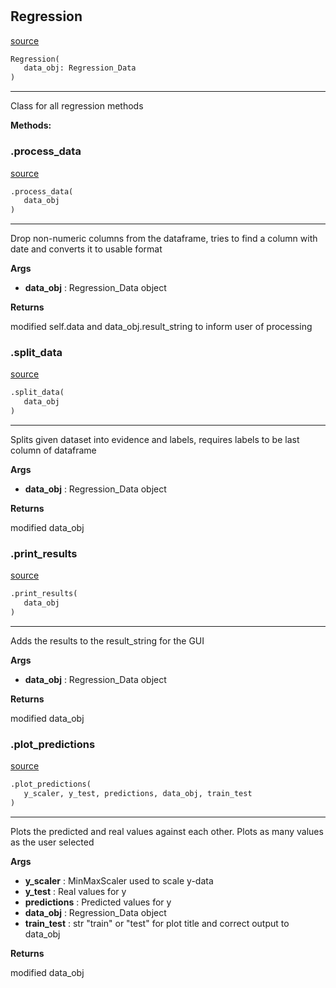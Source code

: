 #


## Regression
[source](https://github.com/jan-of-us/OOP_22_AI_NN\blob\main\AI_Regression/Regression.py\#L9)
```python 
Regression(
   data_obj: Regression_Data
)
```


---
Class for all regression methods


**Methods:**


### .process_data
[source](https://github.com/jan-of-us/OOP_22_AI_NN\blob\main\AI_Regression/Regression.py\#L43)
```python
.process_data(
   data_obj
)
```

---
Drop non-numeric columns from the dataframe, tries to find a column with date and converts it to usable format


**Args**

* **data_obj**  : Regression_Data object


**Returns**

modified self.data and data_obj.result_string to inform user
of processing

### .split_data
[source](https://github.com/jan-of-us/OOP_22_AI_NN\blob\main\AI_Regression/Regression.py\#L101)
```python
.split_data(
   data_obj
)
```

---
Splits given dataset into evidence and labels, requires labels to be last column of dataframe


**Args**

* **data_obj**  : Regression_Data object


**Returns**

modified data_obj

### .print_results
[source](https://github.com/jan-of-us/OOP_22_AI_NN\blob\main\AI_Regression/Regression.py\#L131)
```python
.print_results(
   data_obj
)
```

---
Adds the results to the result_string for the GUI


**Args**

* **data_obj**  : Regression_Data object


**Returns**

modified data_obj

### .plot_predictions
[source](https://github.com/jan-of-us/OOP_22_AI_NN\blob\main\AI_Regression/Regression.py\#L145)
```python
.plot_predictions(
   y_scaler, y_test, predictions, data_obj, train_test
)
```

---
Plots the predicted and real values against each other. Plots as many values as the user selected


**Args**

* **y_scaler**  : MinMaxScaler used to scale y-data
* **y_test**  : Real values for y
* **predictions**  : Predicted values for y
* **data_obj**  : Regression_Data object
* **train_test**  : str "train" or "test" for plot title and correct output to data_obj


**Returns**

modified data_obj
